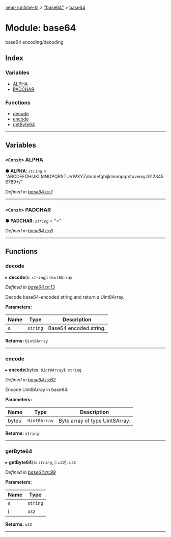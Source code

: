[near-runtime-ts](../README.md) > ["base64"](../modules/_base64_.md) > [base64](../modules/_base64_.base64.md)

# Module: base64

base64 encoding/decoding

## Index

### Variables

* [ALPHA](_base64_.base64.md#alpha)
* [PADCHAR](_base64_.base64.md#padchar)

### Functions

* [decode](_base64_.base64.md#decode)
* [encode](_base64_.base64.md#encode)
* [getByte64](_base64_.base64.md#getbyte64)

---

## Variables

<a id="alpha"></a>

### `<Const>` ALPHA

**● ALPHA**: *`string`* = "ABCDEFGHIJKLMNOPQRSTUVWXYZabcdefghijklmnopqrstuvwxyz0123456789+/"

*Defined in [base64.ts:7](https://github.com/nearprotocol/near-runtime-ts/blob/d0fcf87/assembly/base64.ts#L7)*

___
<a id="padchar"></a>

### `<Const>` PADCHAR

**● PADCHAR**: *`string`* = "="

*Defined in [base64.ts:6](https://github.com/nearprotocol/near-runtime-ts/blob/d0fcf87/assembly/base64.ts#L6)*

___

## Functions

<a id="decode"></a>

###  decode

▸ **decode**(s: *`string`*): `Uint8Array`

*Defined in [base64.ts:13](https://github.com/nearprotocol/near-runtime-ts/blob/d0fcf87/assembly/base64.ts#L13)*

Decode base64-encoded string and return a Uint8Array.

**Parameters:**

| Name | Type | Description |
| ------ | ------ | ------ |
| s | `string` |  Base64 encoded string. |

**Returns:** `Uint8Array`

___
<a id="encode"></a>

###  encode

▸ **encode**(bytes: *`Uint8Array`*): `string`

*Defined in [base64.ts:62](https://github.com/nearprotocol/near-runtime-ts/blob/d0fcf87/assembly/base64.ts#L62)*

Encode Uint8Array in base64.

**Parameters:**

| Name | Type | Description |
| ------ | ------ | ------ |
| bytes | `Uint8Array` |  Byte array of type Uint8Array. |

**Returns:** `string`

___
<a id="getbyte64"></a>

###  getByte64

▸ **getByte64**(s: *`string`*, i: *`u32`*): `u32`

*Defined in [base64.ts:99](https://github.com/nearprotocol/near-runtime-ts/blob/d0fcf87/assembly/base64.ts#L99)*

**Parameters:**

| Name | Type |
| ------ | ------ |
| s | `string` |
| i | `u32` |

**Returns:** `u32`

___

